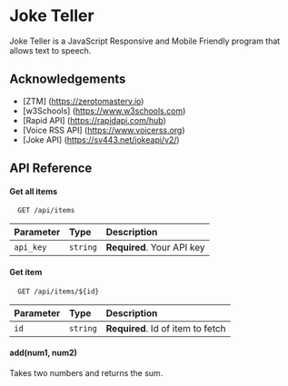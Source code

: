 
# Joke Teller

Joke Teller is a JavaScript Responsive and Mobile Friendly program that allows text to speech.

## Acknowledgements

 - [ZTM] (https://zerotomastery.io)
 - [w3Schools] (https://www.w3schools.com)
 - [Rapid API] (https://rapidapi.com/hub)
 - [Voice RSS API] (https://www.voicerss.org)
 - [Joke API] (https://sv443.net/jokeapi/v2/)

## API Reference

#### Get all items

```http
  GET /api/items
```

| Parameter | Type     | Description                |
| :-------- | :------- | :------------------------- |
| `api_key` | `string` | **Required**. Your API key |

#### Get item

```http
  GET /api/items/${id}
```

| Parameter | Type     | Description                       |
| :-------- | :------- | :-------------------------------- |
| `id`      | `string` | **Required**. Id of item to fetch |

#### add(num1, num2)

Takes two numbers and returns the sum.

